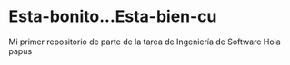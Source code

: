 # Esta-bonito...Esta-bien-cu
Mi primer repositorio de parte de la tarea de Ingeniería de Software
Hola papus
